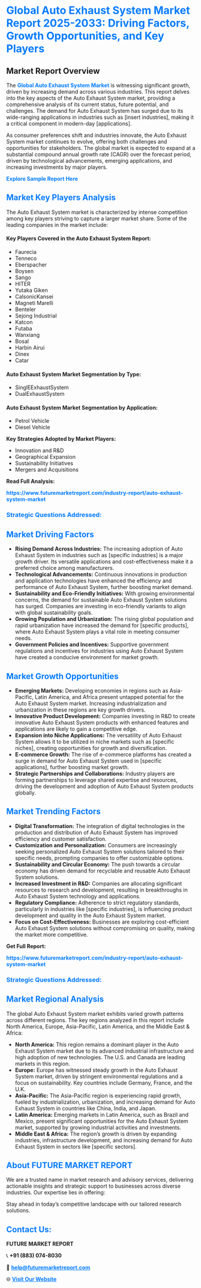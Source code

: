 <h1 style="color: #007BFF;">Global Auto Exhaust System Market Report 2025-2033: Driving Factors, Growth Opportunities, and Key Players</h1>

<section id="overview">
<h2>Market Report Overview</h2>
<p>The <a href="https://www.futuremarketreport.com/industry-report/auto-exhaust-system-market" style="color: #007BFF; text-decoration: none;"><strong>Global Auto Exhaust System Market</strong></a> is witnessing significant growth, driven by increasing demand across various industries. This report delves into the key aspects of the Auto Exhaust System market, providing a comprehensive analysis of its current status, future potential, and challenges. The demand for Auto Exhaust System has surged due to its wide-ranging applications in industries such as [insert industries], making it a critical component in modern-day [applications].</p>
<p>As consumer preferences shift and industries innovate, the Auto Exhaust System market continues to evolve, offering both challenges and opportunities for stakeholders. The global market is expected to expand at a substantial compound annual growth rate (CAGR) over the forecast period, driven by technological advancements, emerging applications, and increasing investments by major players.</p>
</section>

<section id="overview">
<p><a href="https://www.futuremarketreport.com/request-sample/reportId=41071" style="color: #007BFF; text-decoration: none;"><strong>Explore Sample Report Here</strong></a></p>
</section>

<section id="key-players">
<h2 style="color: #007BFF;">Market Key Players Analysis</h2>
<p>The Auto Exhaust System market is characterized by intense competition among key players striving to capture a larger market share. Some of the leading companies in the market include:</p>
<h4>Key Players Covered in the Auto Exhaust System Report:</h4>
<ul><li>Faurecia</li><li>Tenneco</li><li>Eberspacher</li><li>Boysen</li><li>Sango</li><li>HITER</li><li>Yutaka Giken</li><li>CalsonicKansei</li><li>Magneti Marelli</li><li>Benteler</li><li>Sejong Industrial</li><li>Katcon</li><li>Futaba</li><li>Wanxiang</li><li>Bosal</li><li>Harbin Airui</li><li>Dinex</li><li>Catar</li></ul>
<h4>Auto Exhaust System Market Segmentation by Type:</h4>
<ul><li>SinglEExhaustSystem</li><li>DualExhaustSystem</li></ul>

<h4>Auto Exhaust System Market Segmentation by Application:</h4>
<ul><li>Petrol Vehicle</li><li>Diesel Vehicle</li></ul>
<p><strong>Key Strategies Adopted by Market Players:</strong></p>
<ul>
<li>Innovation and R&D</li>
<li>Geographical Expansion</li>
<li>Sustainability Initiatives</li>
<li>Mergers and Acquisitions</li>
</ul>
</section>

<section>
<p><strong>Read Full Analysis: </strong></p><a href="https://www.futuremarketreport.com/industry-report/auto-exhaust-system-market" style="color: #007BFF; text-decoration: none;"><strong>https://www.futuremarketreport.com/industry-report/auto-exhaust-system-market</strong></a>
<h3 style="color: #007BFF;">Strategic Questions Addressed:</h3>
</section>

<section id="driving-factors">
<h2 style="color: #007BFF;">Market Driving Factors</h2>
<ul>
<li><strong>Rising Demand Across Industries:</strong> The increasing adoption of Auto Exhaust System in industries such as [specific industries] is a major growth driver. Its versatile applications and cost-effectiveness make it a preferred choice among manufacturers.</li>
<li><strong>Technological Advancements:</strong> Continuous innovations in production and application technologies have enhanced the efficiency and performance of Auto Exhaust System, further boosting market demand.</li>
<li><strong>Sustainability and Eco-Friendly Initiatives:</strong> With growing environmental concerns, the demand for sustainable Auto Exhaust System solutions has surged. Companies are investing in eco-friendly variants to align with global sustainability goals.</li>
<li><strong>Growing Population and Urbanization:</strong> The rising global population and rapid urbanization have increased the demand for [specific products], where Auto Exhaust System plays a vital role in meeting consumer needs.</li>
<li><strong>Government Policies and Incentives:</strong> Supportive government regulations and incentives for industries using Auto Exhaust System have created a conducive environment for market growth.</li>
</ul>
</section>

<section id="growth-opportunities">
<h2 style="color: #007BFF;">Market Growth Opportunities</h2>
<ul>
<li><strong>Emerging Markets:</strong> Developing economies in regions such as Asia-Pacific, Latin America, and Africa present untapped potential for the Auto Exhaust System market. Increasing industrialization and urbanization in these regions are key growth drivers.</li>
<li><strong>Innovative Product Development:</strong> Companies investing in R&D to create innovative Auto Exhaust System products with enhanced features and applications are likely to gain a competitive edge.</li>
<li><strong>Expansion into Niche Applications:</strong> The versatility of Auto Exhaust System allows it to be utilized in niche markets such as [specific niches], creating opportunities for growth and diversification.</li>
<li><strong>E-commerce Growth:</strong> The rise of e-commerce platforms has created a surge in demand for Auto Exhaust System used in [specific applications], further boosting market growth.</li>
<li><strong>Strategic Partnerships and Collaborations:</strong> Industry players are forming partnerships to leverage shared expertise and resources, driving the development and adoption of Auto Exhaust System products globally.</li>
</ul>
</section>

<section id="trending-factors">
<h2 style="color: #007BFF;">Market Trending Factors</h2>
<ul>
<li><strong>Digital Transformation:</strong> The integration of digital technologies in the production and distribution of Auto Exhaust System has improved efficiency and customer satisfaction.</li>
<li><strong>Customization and Personalization:</strong> Consumers are increasingly seeking personalized Auto Exhaust System solutions tailored to their specific needs, prompting companies to offer customizable options.</li>
<li><strong>Sustainability and Circular Economy:</strong> The push towards a circular economy has driven demand for recyclable and reusable Auto Exhaust System solutions.</li>
<li><strong>Increased Investment in R&D:</strong> Companies are allocating significant resources to research and development, resulting in breakthroughs in Auto Exhaust System technology and applications.</li>
<li><strong>Regulatory Compliance:</strong> Adherence to strict regulatory standards, particularly in industries like [specific industries], is influencing product development and quality in the Auto Exhaust System market.</li>
<li><strong>Focus on Cost-Effectiveness:</strong> Businesses are exploring cost-efficient Auto Exhaust System solutions without compromising on quality, making the market more competitive.</li>
</ul>
</section>

<section>
<p><strong>Get Full Report: </strong></p><a href="https://www.futuremarketreport.com/industry-report/auto-exhaust-system-market" style="color: #007BFF; text-decoration: none;"><strong>https://www.futuremarketreport.com/industry-report/auto-exhaust-system-market</strong></a>
<h3 style="color: #007BFF;">Strategic Questions Addressed:</h3>
</section>


<section id="regional-analysis">
<h2 style="color: #007BFF;">Market Regional Analysis</h2>
<p>The global Auto Exhaust System market exhibits varied growth patterns across different regions. The key regions analyzed in this report include North America, Europe, Asia-Pacific, Latin America, and the Middle East & Africa:</p>
<ul>
<li><strong>North America:</strong> This region remains a dominant player in the Auto Exhaust System market due to its advanced industrial infrastructure and high adoption of new technologies. The U.S. and Canada are leading markets in this region.</li>
<li><strong>Europe:</strong> Europe has witnessed steady growth in the Auto Exhaust System market, driven by stringent environmental regulations and a focus on sustainability. Key countries include Germany, France, and the U.K.</li>
<li><strong>Asia-Pacific:</strong> The Asia-Pacific region is experiencing rapid growth, fueled by industrialization, urbanization, and increasing demand for Auto Exhaust System in countries like China, India, and Japan.</li>
<li><strong>Latin America:</strong> Emerging markets in Latin America, such as Brazil and Mexico, present significant opportunities for the Auto Exhaust System market, supported by growing industrial activities and investments.</li>
<li><strong>Middle East & Africa:</strong> The region’s growth is driven by expanding industries, infrastructure development, and increasing demand for Auto Exhaust System in sectors like [specific sectors].</li>
</ul>
</section>

<footer>
<h2 style="color: #007BFF;">About FUTURE MARKET REPORT</h2>
<p>We are a trusted name in market research and advisory services, delivering actionable insights and strategic support to businesses across diverse industries. Our expertise lies in offering:</p>

<p>Stay ahead in today’s competitive landscape with our tailored research solutions.</p>

<h2 style="color: #007BFF;">Contact Us:</h2>
<p><strong>FUTURE MARKET REPORT</strong></p>
<p>📞 <strong>+91 (883) 074-8030</strong></p>
<p>📧 <strong><a href="mailto:help@futuremarketreport.com" style="color: #007BFF;">help@futuremarketreport.com</a></strong></p>
<p>🌐 <strong><a href="https://www.futuremarketreport.com/" style="color: #007BFF;">Visit Our Website</a></strong></p>
</footer>